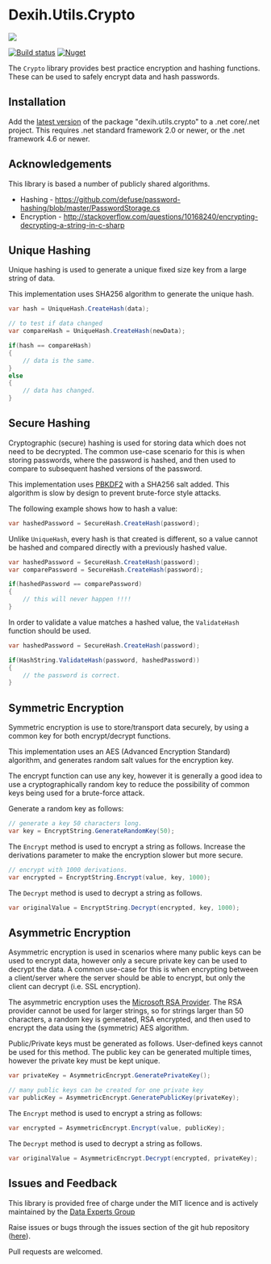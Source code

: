 # Dexih.Utils.Crypto

[build]:    https://ci.appveyor.com/project/dataexperts/dexih-utils-crypto 
[build-img]: https://ci.appveyor.com/api/projects/status/wy7esdbc8ska4xna?svg=true
[nuget]:     https://www.nuget.org/packages/dexih.utils.crypto
[nuget-img]: https://badge.fury.io/nu/dexih.utils.crypto.svg
[nuget-name]: dexih.utils.crypto
[dex-img]: https://dataexpertsgroup.com/assets/img/dex_web_logo.png
[dex]: https://dataexpertsgroup.com

[![][dex-img]][dex]

[![Build status][build-img]][build] [![Nuget][nuget-img]][nuget]

The `Crypto` library provides best practice encryption and hashing functions.  These can be used to safely encrypt data and hash passwords.  

## Installation

Add the [latest version][nuget] of the package "dexih.utils.crypto" to a .net core/.net project.  This requires .net standard framework 2.0 or newer, or the .net framework 4.6 or newer.

## Acknowledgements

This library is based a number of publicly shared algorithms.

* Hashing - https://github.com/defuse/password-hashing/blob/master/PasswordStorage.cs
* Encryption - http://stackoverflow.com/questions/10168240/encrypting-decrypting-a-string-in-c-sharp

## Unique Hashing

Unique hashing is used to generate a unique fixed size key from a large string of data.

This implementation uses SHA256 algorithm to generate the unique hash.

```csharp
var hash = UniqueHash.CreateHash(data);

// to test if data changed
var compareHash = UniqueHash.CreateHash(newData);

if(hash == compareHash)
{
    // data is the same.
} 
else 
{
    // data has changed.
}
```

## Secure Hashing

Cryptographic (secure) hashing is used for storing data which does not need to be decrypted.  The common use-case scenario for this is when storing passwords, where the password is hashed, and then used to compare to subsequent hashed versions of the password.

This implementation uses [PBKDF2](https://en.wikipedia.org/wiki/PBKDF2) with a SHA256 salt added.  This algorithm is slow by design to prevent brute-force style attacks.  

The following example shows how to hash a value:

```csharp
var hashedPassword = SecureHash.CreateHash(password);
```

Unlike `UniqueHash`, every hash is that created is different, so a value cannot be hashed and compared directly with a previously hashed value.

```csharp
var hashedPassword = SecureHash.CreateHash(password);
var comparePassword = SecureHash.CreateHash(password);

if(hashedPassword == comparePassword)
{
    // this will never happen !!!!
}
```

In order to validate a value matches a hashed value, the `ValidateHash` function should be used.

```csharp
var hashedPassword = SecureHash.CreateHash(password);

if(HashString.ValidateHash(password, hashedPassword))
{
    // the password is correct.
}
```

## Symmetric Encryption

Symmetric encryption is use to store/transport data securely, by using a common key for both encrypt/decrypt functions.

This implementation uses an AES (Advanced Encryption Standard) algorithm, and generates random salt values for the encryption key.

The encrypt function can use any key, however it is generally a good idea to use a cryptographically random key to reduce the possibility of common keys being used for a brute-force attack.

Generate a random key as follows:

```csharp
// generate a key 50 characters long.
var key = EncryptString.GenerateRandomKey(50);
```

The `Encrypt` method is used to encrypt a string as follows.  Increase the derivations parameter to make the encryption slower but more secure.

```csharp
// encrypt with 1000 derivations.  
var encrypted = EncryptString.Encrypt(value, key, 1000);
```

The `Decrypt` method is used to decrypt a string as follows.

```csharp
var originalValue = EncryptString.Decrypt(encrypted, key, 1000);
```

## Asymmetric Encryption

Asymmetric encryption is used in scenarios where many public keys can be used to encrypt data, however only a secure private key can be used to decrypt the data.  A common use-case for this is when encrypting between a client/server where the server should be able to encrypt, but only the client can decrypt (i.e. SSL encryption).

The asymmetric encryption uses the [Microsoft RSA Provider](https://docs.microsoft.com/en-us/dotnet/api/system.security.cryptography.rsacryptoserviceprovider?view=netframework-4.8).  The RSA provider cannot be used for larger strings, so for strings larger than 50 characters, a random key is generated, RSA encrypted, and then used to encrypt the data using the (symmetric) AES algorithm.

Public/Private keys must be generated as follows.  User-defined keys cannot be used for this method.  The public key can be generated multiple times, however the private key must be kept unique.
```csharp
var privateKey = AsymmetricEncrypt.GeneratePrivateKey();

// many public keys can be created for one private key
var publicKey = AsymmetricEncrypt.GeneratePublicKey(privateKey);
```

The `Encrypt` method is used to encrypt a string as follows:

```csharp
var encrypted = AsymmetricEncrypt.Encrypt(value, publicKey);
```

The `Decrypt` method is used to decrypt a string as follows.

```csharp
var originalValue = AsymmetricEncrypt.Decrypt(encrypted, privateKey);
```

## Issues and Feedback

This library is provided free of charge under the MIT licence and is actively maintained by the [Data Experts Group](https://dataexpertsgroup.com)

Raise issues or bugs through the issues section of the git hub repository ([here](https://github.com/DataExperts/Dexih.Utils.Crypto/issues)).  

Pull requests are welcomed.